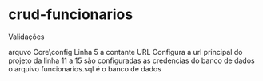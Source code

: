 # crud-funcionarios

Validações

arquvo Core\config
Linha 5 a contante URL Configura a url principal do projeto
da linha 11 a 15 são configuradas as credencias do banco de dados
o arquivo funcionarios.sql é o banco de dados
